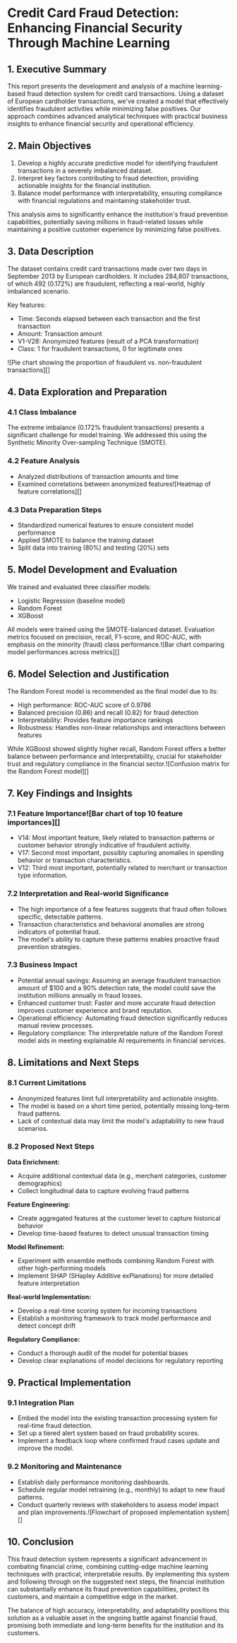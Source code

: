 # Credit Card Fraud Detection: Enhancing Financial Security Through Machine Learning

## 1. Executive Summary
This report presents the development and analysis of a machine learning-based fraud detection system for credit card transactions. Using a dataset of European cardholder transactions, we've created a model that effectively identifies fraudulent activities while minimizing false positives. Our approach combines advanced analytical techniques with practical business insights to enhance financial security and operational efficiency.

## 2. Main Objectives
1. Develop a highly accurate predictive model for identifying fraudulent transactions in a severely imbalanced dataset.
2. Interpret key factors contributing to fraud detection, providing actionable insights for the financial institution.
3. Balance model performance with interpretability, ensuring compliance with financial regulations and maintaining stakeholder trust.

This analysis aims to significantly enhance the institution's fraud prevention capabilities, potentially saving millions in fraud-related losses while maintaining a positive customer experience by minimizing false positives.

## 3. Data Description
The dataset contains credit card transactions made over two days in September 2013 by European cardholders. It includes 284,807 transactions, of which 492 (0.172%) are fraudulent, reflecting a real-world, highly imbalanced scenario.

Key features:
- Time: Seconds elapsed between each transaction and the first transaction
- Amount: Transaction amount
- V1-V28: Anonymized features (result of a PCA transformation)
- Class: 1 for fraudulent transactions, 0 for legitimate ones

![Pie chart showing the proportion of fraudulent vs. non-fraudulent transactions][]

## 4. Data Exploration and Preparation
### 4.1 Class Imbalance
The extreme imbalance (0.172% fraudulent transactions) presents a significant challenge for model training. We addressed this using the Synthetic Minority Over-sampling Technique (SMOTE).

### 4.2 Feature Analysis
- Analyzed distributions of transaction amounts and time
- Examined correlations between anonymized features![Heatmap of feature correlations][]

### 4.3 Data Preparation Steps
- Standardized numerical features to ensure consistent model performance
- Applied SMOTE to balance the training dataset
- Split data into training (80%) and testing (20%) sets

## 5. Model Development and Evaluation
We trained and evaluated three classifier models:
- Logistic Regression (baseline model)
- Random Forest
- XGBoost

All models were trained using the SMOTE-balanced dataset. Evaluation metrics focused on precision, recall, F1-score, and ROC-AUC, with emphasis on the minority (fraud) class performance.![Bar chart comparing model performances across metrics][]

## 6. Model Selection and Justification
The Random Forest model is recommended as the final model due to its:
- High performance: ROC-AUC score of 0.9786
- Balanced precision (0.86) and recall (0.82) for fraud detection
- Interpretability: Provides feature importance rankings
- Robustness: Handles non-linear relationships and interactions between features

While XGBoost showed slightly higher recall, Random Forest offers a better balance between performance and interpretability, crucial for stakeholder trust and regulatory compliance in the financial sector.![Confusion matrix for the Random Forest model][]

## 7. Key Findings and Insights
### 7.1 Feature Importance![Bar chart of top 10 feature importances][]

- V14: Most important feature, likely related to transaction patterns or customer behavior strongly indicative of fraudulent activity.
- V17: Second most important, possibly capturing anomalies in spending behavior or transaction characteristics.
- V12: Third most important, potentially related to merchant or transaction type information.

### 7.2 Interpretation and Real-world Significance
- The high importance of a few features suggests that fraud often follows specific, detectable patterns.
- Transaction characteristics and behavioral anomalies are strong indicators of potential fraud.
- The model's ability to capture these patterns enables proactive fraud prevention strategies.

### 7.3 Business Impact
- Potential annual savings: Assuming an average fraudulent transaction amount of $100 and a 90% detection rate, the model could save the institution millions annually in fraud losses.
- Enhanced customer trust: Faster and more accurate fraud detection improves customer experience and brand reputation.
- Operational efficiency: Automating fraud detection significantly reduces manual review processes.
- Regulatory compliance: The interpretable nature of the Random Forest model aids in meeting explainable AI requirements in financial services.

## 8. Limitations and Next Steps
### 8.1 Current Limitations
- Anonymized features limit full interpretability and actionable insights.
- The model is based on a short time period, potentially missing long-term fraud patterns.
- Lack of contextual data may limit the model's adaptability to new fraud scenarios.

### 8.2 Proposed Next Steps
**Data Enrichment:**
- Acquire additional contextual data (e.g., merchant categories, customer demographics)
- Collect longitudinal data to capture evolving fraud patterns

**Feature Engineering:**
- Create aggregated features at the customer level to capture historical behavior
- Develop time-based features to detect unusual transaction timing

**Model Refinement:**
- Experiment with ensemble methods combining Random Forest with other high-performing models
- Implement SHAP (SHapley Additive exPlanations) for more detailed feature interpretation

**Real-world Implementation:**
- Develop a real-time scoring system for incoming transactions
- Establish a monitoring framework to track model performance and detect concept drift

**Regulatory Compliance:**
- Conduct a thorough audit of the model for potential biases
- Develop clear explanations of model decisions for regulatory reporting

## 9. Practical Implementation
### 9.1 Integration Plan
- Embed the model into the existing transaction processing system for real-time fraud detection.
- Set up a tiered alert system based on fraud probability scores.
- Implement a feedback loop where confirmed fraud cases update and improve the model.

### 9.2 Monitoring and Maintenance
- Establish daily performance monitoring dashboards.
- Schedule regular model retraining (e.g., monthly) to adapt to new fraud patterns.
- Conduct quarterly reviews with stakeholders to assess model impact and plan improvements.![Flowchart of proposed implementation system][]

## 10. Conclusion
This fraud detection system represents a significant advancement in combating financial crime, combining cutting-edge machine learning techniques with practical, interpretable results. By implementing this system and following through on the suggested next steps, the financial institution can substantially enhance its fraud prevention capabilities, protect its customers, and maintain a competitive edge in the market.

The balance of high accuracy, interpretability, and adaptability positions this solution as a valuable asset in the ongoing battle against financial fraud, promising both immediate and long-term benefits for the institution and its customers.
